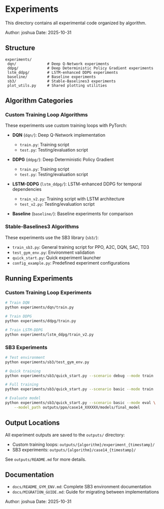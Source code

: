 # Experiments

This directory contains all experimental code organized by algorithm.

Author: joshua
Date: 2025-10-31

## Structure

```
experiments/
 dqn/              # Deep Q-Network experiments
 ddpg/             # Deep Deterministic Policy Gradient experiments
 lstm_ddpg/        # LSTM-enhanced DDPG experiments
 baseline/         # Baseline experiments
 sb3/              # Stable-Baselines3 experiments
 plot_utils.py     # Shared plotting utilities
```

## Algorithm Categories

### Custom Training Loop Algorithms

These experiments use custom training loops with PyTorch:

- **DQN** (`dqn/`): Deep Q-Network implementation
  - `train.py`: Training script
  - `test.py`: Testing/evaluation script

- **DDPG** (`ddpg/`): Deep Deterministic Policy Gradient
  - `train.py`: Training script
  - `test.py`: Testing/evaluation script

- **LSTM-DDPG** (`lstm_ddpg/`): LSTM-enhanced DDPG for temporal dependencies
  - `train_v2.py`: Training script with LSTM architecture
  - `test_v2.py`: Testing/evaluation script

- **Baseline** (`baseline/`): Baseline experiments for comparison

### Stable-Baselines3 Algorithms

These experiments use the SB3 library (`sb3/`):

- `train_sb3.py`: General training script for PPO, A2C, DQN, SAC, TD3
- `test_gym_env.py`: Environment validation
- `quick_start.py`: Quick experiment launcher
- `config_example.py`: Predefined experiment configurations

## Running Experiments

### Custom Training Loop Experiments

```bash
# Train DQN
python experiments/dqn/train.py

# Train DDPG
python experiments/ddpg/train.py

# Train LSTM-DDPG
python experiments/lstm_ddpg/train_v2.py
```

### SB3 Experiments

```bash
# Test environment
python experiments/sb3/test_gym_env.py

# Quick training
python experiments/sb3/quick_start.py --scenario debug --mode train

# Full training
python experiments/sb3/quick_start.py --scenario basic --mode train

# Evaluate model
python experiments/sb3/quick_start.py --scenario basic --mode eval \
    --model_path outputs/ppo/case14_XXXXXX/models/final_model
```

## Output Locations

All experiment outputs are saved to the `outputs/` directory:

- Custom training loops: `outputs/{algorithm}/experiment_{timestamp}/`
- SB3 experiments: `outputs/{algorithm}/case14_{timestamp}/`

See `outputs/README.md` for more details.

## Documentation

- `docs/README_GYM_ENV.md`: Complete SB3 environment documentation
- `docs/MIGRATION_GUIDE.md`: Guide for migrating between implementations

Author: joshua
Date: 2025-10-31
